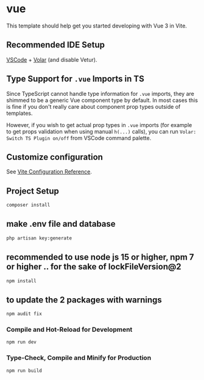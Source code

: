 # vue

This template should help get you started developing with Vue 3 in Vite.

## Recommended IDE Setup

[VSCode](https://code.visualstudio.com/) + [Volar](https://marketplace.visualstudio.com/items?itemName=johnsoncodehk.volar) (and disable Vetur).

## Type Support for `.vue` Imports in TS

Since TypeScript cannot handle type information for `.vue` imports, they are shimmed to be a generic Vue component type by default. In most cases this is fine if you don't really care about component prop types outside of templates.

However, if you wish to get actual prop types in `.vue` imports (for example to get props validation when using manual `h(...)` calls), you can run `Volar: Switch TS Plugin on/off` from VSCode command palette.

## Customize configuration

See [Vite Configuration Reference](https://vitejs.dev/config/).

## Project Setup

```sh
composer install
```

## make .env file and database

```sh
php artisan key:generate
```

## recommended to use node js 15 or higher, npm 7 or higher .. for the sake of lockFileVersion@2

```sh
npm install
```
## to update the 2 packages with warnings 

```sh
npm audit fix
```

### Compile and Hot-Reload for Development

```sh
npm run dev
```

### Type-Check, Compile and Minify for Production

```sh
npm run build
```
